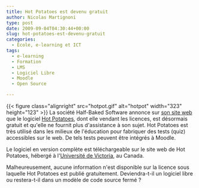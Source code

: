 ```yaml
---
title: Hot Potatoes est devenu gratuit
author: Nicolas Martignoni
type: post
date: 2009-09-04T04:30:44+00:00
slug: hot-potatoes-est-devenu-gratuit
categories:
  - École, e-learning et ICT
tags:
  - e-learning
  - Formation
  - LMS
  - Logiciel Libre
  - Moodle
  - Open Source

---
```

<!--
<img class="alignright" title="hotpot" src="hotpot.gif" alt="hotpot" width="323" height="123" srcset="hotpot.gif 323w, hotpot-300x114.gif 300w" sizes="(max-width: 323px) 100vw, 323px" />
 -->
{{< figure  class="alignright" src="hotpot.gif" alt="hotpot" width="323" height="123" >}}
La société Half-Baked Software annonce sur [son site web][1] que le logiciel [Hot Potatoes][2], dont elle vendant les licences, est désormais gratuit et qu'elle ne fournit plus d'assistance à son sujet. Hot Potatoes est très utilisé dans les milieux de l'éducation pour fabriquer des tests (quiz) accessibles sur le web. De tels tests peuvent être intégrés à Moodle.

Le logiciel en version complète est téléchargeable sur le site web de Hot Potatoes, hébergé à l'[Université de Victoria][3], au Canada.

Malheureusement, aucune information n'est disponible sur la licence sous laquelle Hot Potatoes est publié gratuitement. Deviendra-t-il un logiciel libre ou restera-t-il dans un modèle de code source fermé ?

 [1]: http://www.halfbakedsoftware.com/
 [2]: http://hotpot.uvic.ca/
 [3]: http://hcmc.uvic.ca/

<!--more-->
